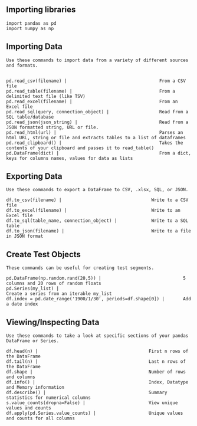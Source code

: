 ## Importing libraries
    import pandas as pd
    import numpy as np
## Importing Data  
    Use these commands to import data from a variety of different sources and formats.


    pd.read_csv(filename) |                                   From a CSV file
    pd.read_table(filename) |                                 From a delimited text file (like TSV)
    pd.read_excel(filename) |                                 From an Excel file
    pd.read_sql(query, connection_object) |                   Read from a SQL table/database
    pd.read_json(json_string) |                               Read from a JSON formatted string, URL or file.
    pd.read_html(url) |                                       Parses an html URL, string or file and extracts tables to a list of dataframes
    pd.read_clipboard() |                                     Takes the contents of your clipboard and passes it to read_table()
    pd.DataFrame(dict) |                                      From a dict, keys for columns names, values for data as lists
## Exporting Data
    Use these commands to export a DataFrame to CSV, .xlsx, SQL, or JSON.

    df.to_csv(filename) |                                  Write to a CSV file
    df.to_excel(filename) |                                Write to an Excel file
    df.to_sql(table_name, connection_object) |             Write to a SQL table
    df.to_json(filename) |                                 Write to a file in JSON format
    
## Create Test Objects
    These commands can be useful for creating test segments.

    pd.DataFrame(np.random.rand(20,5)) |                               5 columns and 20 rows of random floats
    pd.Series(my_list) |                                               Create a series from an iterable my_list
    df.index = pd.date_range('1900/1/30', periods=df.shape[0]) |       Add a date index
    
## Viewing/Inspecting Data
    Use these commands to take a look at specific sections of your pandas DataFrame or Series.

    df.head(n) |                                          First n rows of the DataFrame
    df.tail(n) |                                          Last n rows of the DataFrame
    df.shape |                                            Number of rows and columns
    df.info() |                                           Index, Datatype and Memory information
    df.describe() |                                       Summary statistics for numerical columns
    s.value_counts(dropna=False) |                        View unique values and counts
    df.apply(pd.Series.value_counts) |                    Unique values and counts for all columns    
